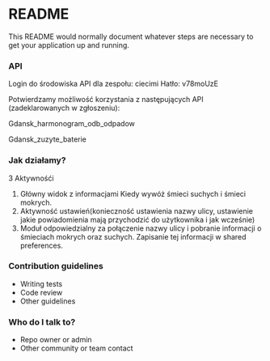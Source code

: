 # README #

This README would normally document whatever steps are necessary to get your application up and running.

### API ###
Login do środowiska API dla zespołu: ciecimi
Hatło: v78moUzE

Potwierdzamy możliwość korzystania z następujących API (zadeklarowanych w zgłoszeniu):

 
Gdansk_harmonogram_odb_odpadow

Gdansk_zuzyte_baterie

 


### Jak działamy? ###

3 Aktywnośći

1. Główny widok z informacjami Kiedy wywóż śmieci suchych i śmieci mokrych.
2. Aktywność ustawień(konieczność ustawienia nazwy ulicy, ustawienie jakie powiadomienia mają przychodzić do użytkownika i jak wcześnie)
3. Moduł odpowiedzialny za połączenie nazwy ulicy i pobranie informacji o śmieciach mokrych oraz suchych. Zapisanie tej informacji w shared preferences.  

### Contribution guidelines ###

* Writing tests
* Code review
* Other guidelines

### Who do I talk to? ###

* Repo owner or admin
* Other community or team contact